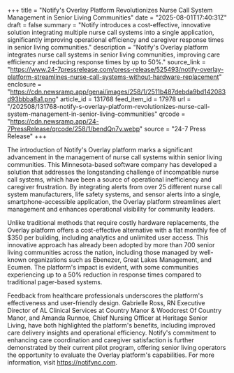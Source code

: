+++
title = "Notify's Overlay Platform Revolutionizes Nurse Call System Management in Senior Living Communities"
date = "2025-08-01T17:40:31Z"
draft = false
summary = "Notify introduces a cost-effective, innovative solution integrating multiple nurse call systems into a single application, significantly improving operational efficiency and caregiver response times in senior living communities."
description = "Notify's Overlay platform integrates nurse call systems in senior living communities, improving care efficiency and reducing response times by up to 50%."
source_link = "https://www.24-7pressrelease.com/press-release/525493/notify-overlay-platform-streamlines-nurse-call-systems-without-hardware-replacement"
enclosure = "https://cdn.newsramp.app/genai/images/258/1/2511b487debda9bd142083d93bbba8a1.png"
article_id = 131768
feed_item_id = 17978
url = "/202508/131768-notify-s-overlay-platform-revolutionizes-nurse-call-system-management-in-senior-living-communities"
qrcode = "https://cdn.newsramp.app/24-7PressRelease/qrcode/258/1/bendQn7v.webp"
source = "24-7 Press Release"
+++

<p>The introduction of Notify's Overlay platform marks a significant advancement in the management of nurse call systems within senior living communities. This Minnesota-based software company has developed a solution that addresses the longstanding challenge of incompatible nurse call systems, which have been a source of operational inefficiency and caregiver frustration. By integrating alerts from over 25 different nurse call system manufacturers, life safety systems, and sensor alerts into a single, smartphone-accessible application, the Overlay platform streamlines alert management and enhances operational visibility for community leaders.</p><p>Unlike traditional methods that require costly hardware replacements, the Overlay platform offers a cost-effective alternative with a flat monthly fee of $350 per building, including analytics and unlimited user access. This innovative approach has already been adopted by more than 700 senior living communities across the nation, including those managed by well-known organizations such as Ebenezer, Great Lakes Management, and Ecumen. The platform's impact is evident, with some communities experiencing up to a 50% reduction in response times compared to traditional pager-based systems.</p><p>Feedback from healthcare professionals underscores the platform's effectiveness and user-friendly design. Gabrielle Ross, RN Executive Director of AL Clinical Services at Country Manor & Woodcrest Of Country Manor, and Amanda Runnoe, Chief Nursing Officer at Heritage Senior Living, have both highlighted the platform's benefits, including improved care delivery insights and operational efficiency. Notify's commitment to enhancing care coordination and caregiver satisfaction is further demonstrated by their current pilot program, offering senior living operators the opportunity to evaluate the Overlay platform's capabilities. For more information, visit <a href='https://notifync.com' rel='nofollow' target='_blank'>https://notifync.com</a>.</p>
